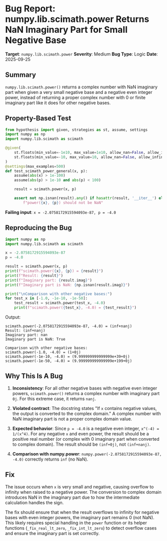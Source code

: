 # Bug Report: numpy.lib.scimath.power Returns NaN Imaginary Part for Small Negative Base

**Target**: `numpy.lib.scimath.power`
**Severity**: Medium
**Bug Type**: Logic
**Date**: 2025-09-25

## Summary

`numpy.lib.scimath.power()` returns a complex number with NaN imaginary part when given a very small negative base and a negative even integer power, instead of returning a proper complex number with 0 or finite imaginary part like it does for other negative bases.

## Property-Based Test

```python
from hypothesis import given, strategies as st, assume, settings
import numpy as np
import numpy.lib.scimath as scimath

@given(
    st.floats(min_value=-1e10, max_value=1e10, allow_nan=False, allow_infinity=False),
    st.floats(min_value=-10, max_value=10, allow_nan=False, allow_infinity=False)
)
@settings(max_examples=500)
def test_scimath_power_general(x, p):
    assume(abs(x) > 1e-100)
    assume(abs(p) > 1e-10 and abs(p) < 100)

    result = scimath.power(x, p)

    assert not np.isnan(result).any() if hasattr(result, '__iter__') else not np.isnan(result), \
        f"power({x}, {p}) should not be NaN"
```

**Failing input**: `x = -2.0758172915594093e-87, p = -4.0`

## Reproducing the Bug

```python
import numpy as np
import numpy.lib.scimath as scimath

x = -2.0758172915594093e-87
p = -4.0

result = scimath.power(x, p)
print(f"scimath.power({x}, {p}) = {result}")
print(f"Result: {result}")
print(f"Imaginary part: {result.imag}")
print(f"Imaginary part is NaN: {np.isnan(result.imag)}")

print("\nComparison with other negative bases:")
for test_x in [-1.0, -1e-10, -1e-50]:
    test_result = scimath.power(test_x, -4.0)
    print(f"scimath.power({test_x}, -4.0) = {test_result}")
```

Output:
```
scimath.power(-2.0758172915594093e-87, -4.0) = (inf+nanj)
Result: (inf+nanj)
Imaginary part: nan
Imaginary part is NaN: True

Comparison with other negative bases:
scimath.power(-1.0, -4.0) = (1+0j)
scimath.power(-1e-10, -4.0) = (9.999999999999999e+39+0j)
scimath.power(-1e-50, -4.0) = (9.999999999999999e+199+0j)
```

## Why This Is A Bug

1. **Inconsistency**: For all other negative bases with negative even integer powers, `scimath.power()` returns a complex number with imaginary part `0j`. For this extreme case, it returns `nanj`.

2. **Violated contract**: The docstring states "If `x` contains negative values, the output is converted to the complex domain." A complex number with NaN imaginary part is not a proper complex domain value.

3. **Expected behavior**: Since `p = -4.0` is a negative even integer, `x^(-4) = 1/(x^4)`. For any negative `x` and even power, the result should be a positive real number (or complex with 0 imaginary part when converted to complex domain). The result should be `(inf+0j)`, not `(inf+nanj)`.

4. **Comparison with numpy.power**: `numpy.power(-2.0758172915594093e-87, -4.0)` correctly returns `inf` (no NaN).

## Fix

The issue occurs when `x` is very small and negative, causing overflow to infinity when raised to a negative power. The conversion to complex domain introduces NaN in the imaginary part due to how the intermediate calculation handles the sign.

The fix should ensure that when the result overflows to infinity for negative bases with even integer powers, the imaginary part remains 0 (not NaN). This likely requires special handling in the `power` function or its helper functions (`_fix_real_lt_zero`, `_fix_int_lt_zero`) to detect overflow cases and ensure the imaginary part is set correctly.